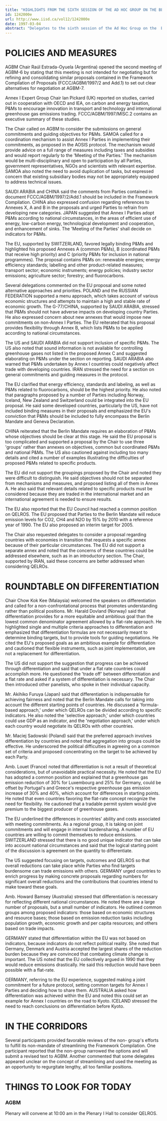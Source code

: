 ```yaml
---
title: "HIGHLIGHTS FROM THE SIXTH SESSION OF THE AD HOC GROUP ON THE BERLIN MANDATE: TUESDAY, 4 MARCH 1997"
id: 1242000e
url: http://www.iisd.ca/vol12/1242000e
date: 1997-03-04
abstract: "Delegates to the sixth session of the Ad Hoc Group on the  Berlin Mandate (AGBM-6) began consideration of elements  related to strengthening commitments in Article 4.2 (a) and  (b) and focused specifically on policies and measures  (P&Ms). AGBM also convened a 'non-group meeting' on elements  related to advancing the implementation of existing  commitments in Article 4.1."
---
```


# POLICIES AND MEASURES

AGBM Chair Raúl Estrada-Oyuela (Argentina) opened the second  meeting of AGBM-6 by stating that this meeting is not  intended for negotiating but for refining and consolidating  similar proposals contained in the Framework Compilation of  Proposals (FCCC/AGBM/1997/2 and Add.1) to set out clear  alternatives for negotiation at AGBM-7.

Annex I Expert Group Chair Ian Pickard (UK) reported on  studies, carried out in cooperation with OECD and IEA, on  carbon and energy taxation, P&Ms to encourage innovation in  transport and technology and international greenhouse gas  emissions trading. FCCC/AGBM/1997/MISC.2 contains an  executive summary of these studies.

The Chair called on AGBM to consider the submissions on  general commitments and guiding objectives for P&Ms. SAMOA  called for a coordination mechanism to assist Annex I  Parties in implementing their commitments, as proposed in  the AOSIS protocol. The mechanism would provide advice on a  full range of measures including taxes and subsidies and  would report regularly to the 'Meeting of the Parties.' The  mechanism would be multi-disciplinary and open to  participation by all Parties, government representatives,  NGOs and scientists with relevant expertise. SAMOA also  noted the need to avoid duplication of tasks, but expressed  concern that existing subsidiary bodies may not be  appropriately equipped to address technical issues.

SAUDI ARABIA and CHINA said the comments from Parties  contained in document FCCC/AGBM/1997/2/Add.1 should be  included in the Framework Compilation. CHINA also expressed  confusion regarding references to Annexes X, A and B in the  proposals and urged Parties to refrain from developing new  categories. JAPAN suggested that Annex I Parties adopt P&Ms  according to national circumstances, in the areas of  efficient use of energy, low-carbon energy, technological  development and cooperation, and enhancement of sinks. The  'Meeting of the Parties' shall decide on indicators for  P&Ms.

The EU, supported by SWITZERLAND, favored legally binding  P&Ms and highlighted his proposed Annexes A (common P&Ms), B  (coordinated P&Ms that receive high priority) and C  (priority P&Ms for inclusion in national programmes). The  proposal contains P&Ms on: renewable energies; energy  efficiency standards; labelling and other product-related  measures; transport sector; economic instruments; energy  policies; industry sector emissions; agriculture sector;  forestry; and fluorocarbons.

 Several delegations commented on the EU proposal and some  noted alternative approaches and priorities. POLAND and the  RUSSIAN FEDERATION supported a menu approach, which takes  account of various economic structures and attempts to  maintain a high and stable rate of economic growth. The G-77/CHINA, supported by SAUDI ARABIA, stressed that P&Ms  should not have adverse impacts on developing country  Parties. He also expressed concern about new annexes that  would impose new commitments on non-Annex I Parties. The EU  reiterated that his proposal provides flexibility through  Annex B, which lists P&Ms to be applied according to  national circumstances.

The US and SAUDI ARABIA did not support inclusion of  specific P&Ms. The US also noted that sound information is  not available for controlling greenhouse gases not listed in  the proposed Annex C and suggested elaborating on P&Ms under  the section on reporting. SAUDI ARABIA also warned that P&Ms  undertaken by Annex I countries could negatively affect  trade with developing countries. IRAN stressed the need for  a section on general commitments and guiding measures in the  protocol.

The EU clarified that energy efficiency, standards and  labeling, as well as P&Ms related to fluorocarbons, should  be the highest priority. He also noted that paragraphs  proposed by a number of Parties including Norway, Iceland,  New Zealand and Switzerland could be integrated into the EU  proposal. He said some developed countries, particularly the  US, have not included binding measures in their proposals  and emphasized the EU's conviction that P&Ms should be  included to fully encompass the Berlin Mandate and Geneva  Declaration.

CHINA reiterated that the Berlin Mandate requires an  elaboration of P&Ms whose objectives should be clear at this  stage. He said the EU proposal is too complicated and  supported a proposal by the Chair to use three 'groups'  rather than annexes on objectives, common but coordinated  P&Ms and national P&Ms. The US also cautioned against  including too many details and cited a number of examples  illustrating the difficulties of proposed P&Ms related to  specific products.

The EU did not support the groupings proposed by the Chair  and noted they were difficult to distinguish. He said  objectives should not be separated from mechanisms and  measures, and proposed listing all of them in Annex A. He  also said that relevant details related to specific products  must be considered because they are traded in the  international market and an international agreement is  needed to ensure results.

The EU also reported that the EU Council had reached a  common position on QELROS. The EU proposed that Parties to  the Berlin Mandate will reduce emission levels for CO2, CH4  and N2O by 15% by 2010 with a reference year of 1990. The EU  also proposed an interim target for 2005.

The Chair also requested delegates to consider a proposal  regarding countries with economies in transition that   requests a specific annex because of their particular  circumstances. The EU did not support a separate annex and  noted that the concerns of these countries could be  addressed elsewhere, such as in an introductory section. The  Chair, supported by IRAN, said these concerns are better  addressed when considering QELROs.

# ROUNDTABLE ON DIFFERENTIATION

Chair Chow Kok Kee (Malaysia) welcomed the speakers on  differentiation and called for a non-confrontational process  that promotes understanding rather than political positions.  Mr. Harald Dovland (Norway) said that differentiation  provides for a more equitable and ambitious goal than the  lowest common denominator agreement allowed by a flat-rate  approach. He highlighted single and multiple criteria  approaches to differentiation and emphasized that  differentiation formulas are not necessarily meant to  determine binding targets, but to provide tools for guiding  negotiations. He cited the EU's proposed goals as an  ambitious example for differentiation and cautioned that  flexible instruments, such as joint implementation, are not  a replacement for differentiation.

The US did not support the suggestion that progress can be  achieved through differentiation and said that under a flat  rate countries could accomplish more. He questioned the  'trade off' between differentiation and a flat rate and  asked if a system of differentiation is necessary. The Chair  then introduced other panelists, who spoke in their  individual capacity.

Mr. Akihiko Furuya (Japan) said that differentiation is  indispensable for achieving fairness and noted that the  Berlin Mandate calls for taking into account the different  starting points of countries. He discussed a 'formula-based  approach,' under which QELROs can be divided according to  specific indicators. He also noted the 'selective approach,'  under which countries could use GDP as an indicator, and the  'negotiation approach,' under which each country would  negotiate its QELROs with other countries.

Mr. Maciej Sadowski (Poland) said that the preferred  approach involves differentiation by countries and noted  that aggregation into groups could be effective. He  underscored the political difficulties in agreeing on a  common set of criteria and proposed concentrating on the  target to be achieved by each Party.

Amb. Louet (France) noted that differentiation is not a  result of theoretical considerations, but of unavoidable  practical necessity. He noted that the EU has adopted a  common position and explained that a greenhouse gas emission  reduction of 30% for Luxembourg and 25% for Germany, could  be offset by Portugal's and Greece's respective greenhouse  gas emission increase of 30% and 40%, which account for  differences in starting points. He noted that even countries  favoring the flat-rate concept recognize the need for  flexibility. He cautioned that a tradable permit system  would give premium to the biggest producer of greenhouse  gases.

 The EU underlined the differences in countries' ability and  costs associated with meeting commitments. As a regional  group, it is taking on joint commitments and will engage in  internal burdensharing. A number of EU countries are willing  to commit themselves to reduce emissions. SWITZERLAND  stressed that there is no good unique indicator that can  take into account national circumstances and said that the  logical starting point of the discussion is agreement on the  quantity to differentiate.

The US suggested focusing on targets, outcomes and QELROS so  that overall reductions can take place while Parties who  find targets burdensome can trade emissions with others.  GERMANY urged countries to enrich progress by making  concrete proposals regarding numbers for significant overall  reductions and the contributions that countries intend to  make toward these goals.

Amb. Howard Bamsey (Australia) stressed that differentiation  is necessary for reflecting different national  circumstances. He noted there are a large number of  proposals, but a small number of indicators. He outlined  common groups among proposed indicators: those based on  economic structures and resource bases; those based on  emission reduction tasks including population growth,  economic growth and per capita resources; and others based  on trade impacts.

GERMANY stated that differentiation within the EU was not  based on indicators, because indicators do not reflect  political reality. She noted that Germany, Denmark and  Austria accepted the largest shares of the reduction burden  because they are convinced that combating climate change is  important. The US noted that the EU collectively argued in  1990 that they would reduce emissions drastically. He said  this reduction would have been possible with a flat-rate.

GERMANY, referring to the EU experience, suggested making a  joint commitment for a future protocol, setting common  targets for Annex I Parties and deciding how to share them.  AUSTRALIA asked how differentiation was achieved within the  EU and noted this could set an example for Annex I countries  on the road to Kyoto. ICELAND stressed the need to reach  conclusions on differentiation before Kyoto.

# IN THE CORRIDORS

Several participants provided favorable reviews of the non- group's efforts to fulfill its non-mandate of streamlining  the Framework Compilation. One participant reported that the  non-group narrowed the options and will submit a revised  text to AGBM. Another commented that some delegates appeared  unclear on the concept of streamlining and used the meeting  as an opportunity to regurgitate lengthy, all too familiar  positions.

# THINGS TO LOOK FOR TODAY

### AGBM

Plenary will convene at 10:00 am in the Plenary I Hall  to consider QELROS.